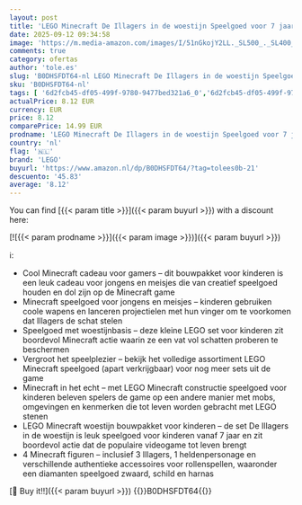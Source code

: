 ```yaml
---
layout: post
title: 'LEGO Minecraft De Illagers in de woestijn Speelgoed voor 7 jaar met Minifiguren incl. een Plunderaar Verwoester en Cactusridder - Cadeau voor Gamers  Jongens en Meisjes - 21267'
date: 2025-09-12 09:34:58
image: 'https://m.media-amazon.com/images/I/51nGkojY2LL._SL500_._SL400_.jpg'
comments: true
category: ofertas
author: 'tole.es'
slug: 'B0DHSFDT64-nl LEGO Minecraft De Illagers in de woestijn Speelgoed voor 7...'
sku: 'B0DHSFDT64-nl'
tags: [ '6d2fcb45-df05-499f-9780-9477bed321a6_0','6d2fcb45-df05-499f-9780-9477bed321a6_501','Arborist Merchandising Root','Bouw- & constructiespeelgoed','Creatieve spellen','Educatief speelgoed','Self Service','Special Features Stores','Speelgoed & spellen','Speelgoedbouwsets','lego','🇳🇱', ]
actualPrice: 8.12 EUR
currency: EUR
price: 8.12
comparePrice: 14.99 EUR
prodname: 'LEGO Minecraft De Illagers in de woestijn Speelgoed voor 7 jaar met Minifiguren incl. een Plunderaar Verwoester en Cactusridder - Cadeau voor Gamers  Jongens en Meisjes - 21267'
country: 'nl'
flag: '🇳🇱'
brand: 'LEGO'
buyurl: 'https://www.amazon.nl/dp/B0DHSFDT64/?tag=tolees0b-21'
descuento: '45.83'
average: '8.12'
---
```


You can find [{{< param title >}}]({{< param buyurl >}}) with a discount here:

[![{{< param prodname >}}]({{< param image >}})]({{< param buyurl >}})

ℹ️:

- Cool Minecraft cadeau voor gamers – dit bouwpakket voor kinderen is een leuk cadeau voor jongens en meisjes die van creatief speelgoed houden en dol zijn op de Minecraft game
- Minecraft speelgoed voor jongens en meisjes – kinderen gebruiken coole wapens en lanceren projectielen met hun vinger om te voorkomen dat Illagers de schat stelen
- Speelgoed met woestijnbasis – deze kleine LEGO set voor kinderen zit boordevol Minecraft actie waarin ze een vat vol schatten proberen te beschermen
- Vergroot het speelplezier – bekijk het volledige assortiment LEGO Minecraft speelgoed (apart verkrijgbaar) voor nog meer sets uit de game
- Minecraft in het echt – met LEGO Minecraft constructie speelgoed voor kinderen beleven spelers de game op een andere manier met mobs, omgevingen en kenmerken die tot leven worden gebracht met LEGO stenen
- LEGO Minecraft woestijn bouwpakket voor kinderen – de set De Illagers in de woestijn is leuk speelgoed voor kinderen vanaf 7 jaar en zit boordevol actie dat de populaire videogame tot leven brengt
- 4 Minecraft figuren – inclusief 3 Illagers, 1 heldenpersonage en verschillende authentieke accessoires voor rollenspellen, waaronder een diamanten speelgoed zwaard, schild en harnas

[🛒 Buy it!!]({{< param buyurl >}})
{{<world>}}B0DHSFDT64{{</world>}}
